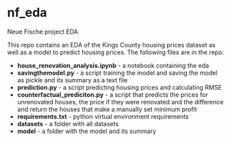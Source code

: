 # nf_eda
Neue Fische project EDA

This repo contains an EDA of the Kings County housing prices dataset as well as a model to predict housing prices. The following files are in the repo:

* **house_renovation_analysis.ipynb** - a notebook containing the eda
* **savingthemodel.py** - a script training the model and saving the model as pickle and its summary as a text file
* **prediction.py** - a script predicting housing prices and calculating RMSE
* **counterfactual_prediciton.py** - a script that predicts the prices for unrenovated houses, the price if they were renovated and the difference and return the houses that make a manually set minimum profit
* **requirements.txt** - python virtual environment requirements
* **datasets** - a folder with all datasets
* **model** - a folder with the model and its summary